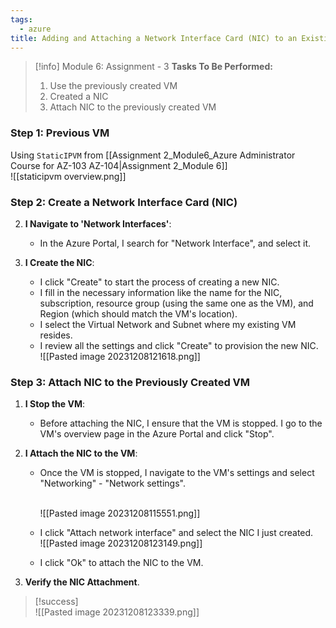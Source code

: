 ```yaml
---
tags:
  - azure
title: Adding and Attaching a Network Interface Card (NIC) to an Existing Azure VM
---
```

<!--
**Advancing Azure Skills: Network Interface Card Management and VM Configuration!** In a recent assignment from my Azure Administrator course, I focused on enhancing my networking skills within Azure. The task involved using an existing VM, creating a new Network Interface Card (NIC), and then attaching this NIC to the VM. This exercise was critical in deepening my understanding of Azure's networking components and their integration with virtual machines. Successfully completing this assignment showcased my ability to manage network interfaces in Azure, reinforcing my skills in configuring and optimizing cloud-based network infrastructure for better performance and connectivity.

#Azure #Networking #AzureAdministrator #VirtualMachine #NIC #CloudComputing #ProfessionalDevelopment
-->

> [!info] Module 6: Assignment - 3
>  **Tasks To Be Performed:** 
> 1. Use the previously created VM 
> 2. Created a NIC 
> 3. Attach NIC to the previously created VM


### Step 1: Previous VM
Using `StaticIPVM` from [[Assignment 2_Module6_Azure Administrator Course for AZ-103 AZ-104|Assignment 2_Module 6]]
<br>![[staticipvm overview.png]]

### Step 2: Create a Network Interface Card (NIC)

2. **I Navigate to 'Network Interfaces'**:
    
    - In the Azure Portal, I search for "Network Interface", and select it.
3. **I Create the NIC**:
    
    - I click "Create" to start the process of creating a new NIC.
    - I fill in the necessary information like the name for the NIC, subscription, resource group (using the same one as the VM), and Region (which should match the VM's location).
    - I select the Virtual Network and Subnet where my existing VM resides.
    - I review all the settings and click "Create" to provision the new NIC.
      <br>![[Pasted image 20231208121618.png]]

### Step 3: Attach NIC to the Previously Created VM

1. **I Stop the VM**:
    
    - Before attaching the NIC, I ensure that the VM is stopped. I go to the VM's overview page in the Azure Portal and click "Stop".
2. **I Attach the NIC to the VM**:
    
    - Once the VM is stopped, I navigate to the VM's settings and select "Networking" - "Network settings".
      
      <br>![[Pasted image 20231208115551.png]]
    - I click "Attach network interface" and select the NIC I just created.
      <br>![[Pasted image 20231208123149.png]]
      
    - I click "Ok" to attach the NIC to the VM.
3. **Verify the NIC Attachment**.

> [!success]
>    <br>![[Pasted image 20231208123339.png]]



